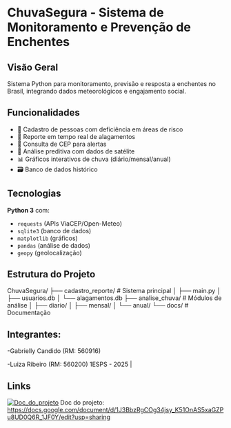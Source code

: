# ChuvaSegura - Sistema de Monitoramento e Prevenção de Enchentes

## Visão Geral
Sistema Python para monitoramento, previsão e resposta a enchentes no Brasil, integrando dados meteorológicos e engajamento social.

## Funcionalidades
- 📝 Cadastro de pessoas com deficiência em áreas de risco
- 🚨 Reporte em tempo real de alagamentos
- 📍 Consulta de CEP para alertas
- 🔮 Análise preditiva com dados de satélite
- 📊 Gráficos interativos de chuva (diário/mensal/anual)
- 🗃️ Banco de dados histórico

## Tecnologias
**Python 3** com:
- `requests` (APIs ViaCEP/Open-Meteo)
- `sqlite3` (banco de dados)
- `matplotlib` (gráficos)
- `pandas` (análise de dados)
- `geopy` (geolocalização)

## Estrutura do Projeto
ChuvaSegura/
├── cadastro_reporte/ # Sistema principal
│ ├── main.py
│ ├── usuarios.db
│ └── alagamentos.db
├── analise_chuva/ # Módulos de análise
│ ├── diario/
│ ├── mensal/
│ └── anual/
└── docs/ # Documentação

## Integrantes:

-Gabrielly Candido (RM: 560916)

-Luiza Ribeiro (RM: 560200)
1ESPS - 2025 | 


## Links
[![Doc_do_projeto](![image](https://static.vecteezy.com/system/resources/previews/027/179/381/non_2x/google-docs-icon-logo-symbol-free-png.png)
)](https://docs.google.com/document/d/1J3BbzRgCOg34jsy_K51OnAS5xaGZPu8UD0Q6R_1JF0Y/edit?usp=sharing)
Doc do projeto: https://docs.google.com/document/d/1J3BbzRgCOg34jsy_K51OnAS5xaGZPu8UD0Q6R_1JF0Y/edit?usp=sharing


